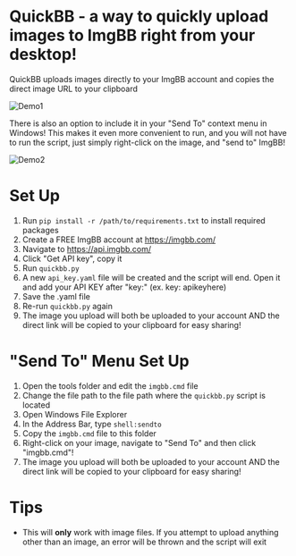 # QuickBB - a way to quickly upload images to ImgBB right from your desktop!

QuickBB uploads images directly to your ImgBB account and copies the direct image URL to your clipboard

![Demo1](https://i.ibb.co/Cb2Cy4t/436d8e08a797.gif)

There is also an option to include it in your "Send To" context menu in Windows! This makes it even more convenient to run, and you will not have to run the script, just simply right-click on the image, and "send to" ImgBB!

![Demo2](https://i.ibb.co/0Bhz2yk/4ef630bb1834.gif)

# Set Up
1. Run ```pip install -r /path/to/requirements.txt``` to install required packages
2. Create a FREE ImgBB account at https://imgbb.com/
3. Navigate to https://api.imgbb.com/
4. Click "Get API key", copy it
5. Run ```quickbb.py```
6. A new ```api_key.yaml``` file will be created and the script will end. Open it and add your API KEY after "key:" (ex. key: apikeyhere)
7. Save the .yaml file
8. Re-run ```quickbb.py``` again
9. The image you upload will both be uploaded to your account AND the direct link will be copied to your clipboard for easy sharing!

# "Send To" Menu Set Up
1. Open the tools folder and edit the ```imgbb.cmd``` file
2. Change the file path to the file path where the ```quickbb.py``` script is located
3. Open Windows File Explorer
4. In the Address Bar, type ```shell:sendto```
5. Copy the ```imgbb.cmd``` file to this folder
6. Right-click on your image, navigate to "Send To" and then click "imgbb.cmd"!
7. The image you upload will both be uploaded to your account AND the direct link will be copied to your clipboard for easy sharing!

# Tips
- This will **only** work with image files. If you attempt to upload anything other than an image, an error will be thrown and the script will exit
